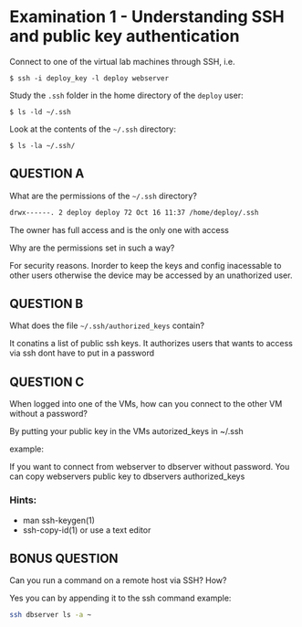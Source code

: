 # Examination 1 - Understanding SSH and public key authentication

Connect to one of the virtual lab machines through SSH, i.e.

    $ ssh -i deploy_key -l deploy webserver

Study the `.ssh` folder in the home directory of the `deploy` user:

    $ ls -ld ~/.ssh

Look at the contents of the `~/.ssh` directory:

    $ ls -la ~/.ssh/

## QUESTION A

What are the permissions of the `~/.ssh` directory?

```bash
drwx------. 2 deploy deploy 72 Oct 16 11:37 /home/deploy/.ssh
```

The owner has full access and is the only one with access

Why are the permissions set in such a way?

For security reasons. Inorder to keep the keys and config inacessable to other users otherwise the device may be accessed by an unathorized user. 

## QUESTION B

What does the file `~/.ssh/authorized_keys` contain?

It conatins a list of public ssh keys. It authorizes users that wants to access via ssh dont have to put in a password

## QUESTION C

When logged into one of the VMs, how can you connect to the
other VM without a password?

By putting your public key in the VMs autorized_keys in ~/.ssh

example:

If you want to connect from webserver to dbserver without password. You can copy webservers public key to dbservers authorized_keys

### Hints:

* man ssh-keygen(1)
* ssh-copy-id(1) or use a text editor

## BONUS QUESTION

Can you run a command on a remote host via SSH? How?

Yes you can by appending it to the ssh command
example:
```Bash
ssh dbserver ls -a ~ 
```
